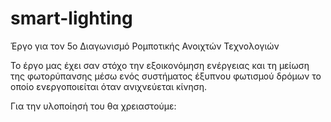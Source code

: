 # smart-lighting
Έργο για τον 5ο Διαγωνισμό Ρομποτικής Ανοιχτών Τεχνολογιών

Το έργο μας έχει σαν στόχο την εξοικονόμηση ενέργειας και τη μείωση της φωτορύπανσης 
μέσω ενός συστήματος έξυπνου φωτισμού δρόμων το οποίο ενεργοποιείται όταν ανιχνεύεται  κίνηση.

Για την υλοποίησή του θα χρειαστούμε:
